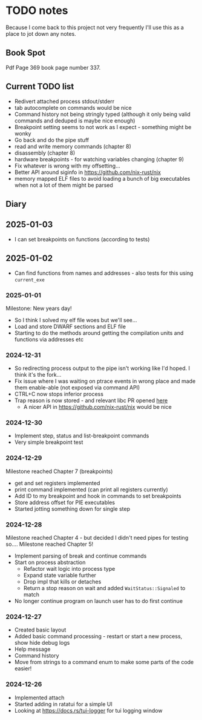 # TODO notes

Because I come back to this project not very frequently I'll use this as a
place to jot down any notes.

## Book Spot

Pdf Page 369 book page number 337.

## Current TODO list 

* Redivert attached process stdout/stderr
* tab autocomplete on commands would be nice
* Command history not being stringly typed (although it only being valid commands and deduped is maybe nice enough)
* Breakpoint setting seems to not work as I expect - something might be wonky
* Go back and do the pipe stuff
* read and write memory commands (chapter 8)
* disassembly (chapter 8)
* hardware breakpoints - for watching variables changing (chapter 9)
* Fix whatever is wrong with my offsetting...
* Better API around siginfo in https://github.com/nix-rust/nix 
* memory mapped ELF files to avoid loading a bunch of big executables when not a lot of them might be parsed

## Diary

## 2025-01-03

* I can set breakpoints on functions (according to tests)

## 2025-01-02

* Can find functions from names and addresses - also tests for this using `current_exe`

### 2025-01-01

Milestone: New years day!

* So I think I solved my elf file woes but we'll see...
* Load and store DWARF sections and ELF file
* Starting to do the methods around getting the compilation units and functions via addresses etc

### 2024-12-31

* So redirecting process output to the pipe isn't working like I'd hoped. I think it's the fork...
* Fix issue where I was waiting on ptrace events in wrong place and made them enable-able (not exposed via command API)
* CTRL+C now stops inferior process
* Trap reason is now stored - and relevant libc PR opened [here](https://github.com/rust-lang/libc/pull/4225) 
    * A nicer API in https://github.com/nix-rust/nix would be nice

### 2024-12-30

* Implement step, status and list-breakpoint commands
* Very simple breakpoint test

### 2024-12-29

Milestone reached Chapter 7 (breakpoints)

* get and set registers implemented
* print command implemented (can print all registers currently)
* Add ID to my breakpoint and hook in commands to set breakpoints
* Store address offset for PIE executables 
* Started jotting something down for single step

### 2024-12-28

Milestone reached Chapter 4 - but decided I didn't need pipes for testing so....
Milestone reached Chapter 5!

* Implement parsing of break and continue commands
* Start on process abstraction
    - Refactor wait logic into process type
    - Expand state variable further
    - Drop impl that kills or detaches
    - Return a stop reason on wait and added `WaitStatus::Signaled` to match
* No longer continue program on launch user has to do first continue

### 2024-12-27

* Created basic layout 
* Added basic command processing - restart or start a new process, show hide debug logs
* Help message
* Command history
* Move from strings to a command enum to make some parts of the code easier!

### 2024-12-26

* Implemented attach
* Started adding in ratatui for a simple UI
* Looking at https://docs.rs/tui-logger for tui logging window
